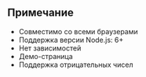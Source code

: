 ## Примечание

- Совместимо со всеми браузерами
- Поддержка версии Node.js: 6+
- Нет зависимостей
- Демо-страница
- Поддержка отрицательных чисел

